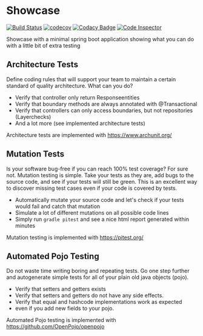 # Showcase

[![Build Status](https://travis-ci.org/benjamineckstein/showcase.svg?branch=main)](https://travis-ci.org/benjamineckstein/showcase)
[![codecov](https://codecov.io/gh/benjamineckstein/showcase/branch/main/graph/badge.svg)](https://codecov.io/gh/benjamineckstein/showcase)
[![Codacy Badge](https://api.codacy.com/project/badge/Grade/e556f5bf22834f8792109a59587fe7e0)](https://app.codacy.com/gh/benjamineckstein/showcase?utm_source=github.com&utm_medium=referral&utm_content=benjamineckstein/showcase&utm_campaign=Badge_Grade)
[![Code Inspector](https://www.code-inspector.com/project/14288/score/svg)](https://frontend.code-inspector.com/public/project/14288/showcase/dashboard)

Showcase with a minimal spring boot application showing what you can do with a little bit of extra testing

## Architecture Tests

Define coding rules that will support your team to maintain a certain standard of quality architecture. What can you do? 

 * Verify that controller only return Responseentities
 * Verify that boundary methods are always annotated with @Transactional
 * Verify that controllers can only access boundaries, but not repositories (Layerchecks)
 * And a lot more (see implemented architecture tests) 

Architecture tests are implemented with <https://www.archunit.org/>

## Mutation Tests

Is your software bug-free if you can reach 100% test coverage? For sure not. Mutation testing is simple. Take your tests as they are, add bugs to the source code, and see if your tests will still be green. This is an excellent way to discover missing test cases even if your code is covered by tests.

 * Automatically mutate your source code and let's check if your tests would fail and catch that mutation
 * Simulate a lot of different mutations on all possible code lines
 * Simply run `gradle pitest` and see a nice html report generated within minutes

Mutation testing is implemented with <https://pitest.org/>

## Automated Pojo Testing

Do not waste time writing boring and repeating tests. Go one step further and autogenerate simple tests for all of your plain old java objects (pojo).
 
 * Verify that setters and getters exists
 * Verify that setters and getters do not have any side effects.
 * Verify that equal and hashcode implementations work as expected 
 * even if you add new fields to your pojo.  

Automated Pojo testing is implemented with <https://github.com/OpenPojo/openpojo>